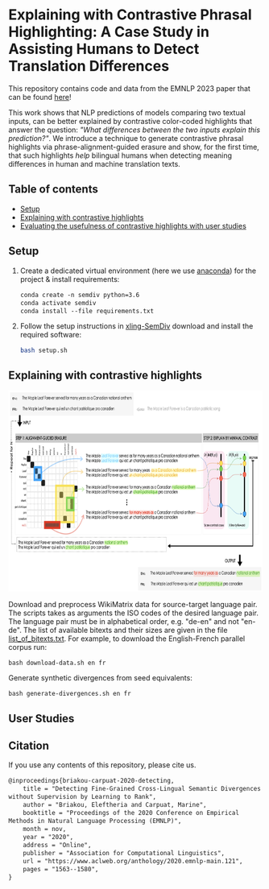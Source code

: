 # Explaining with Contrastive Phrasal Highlighting: A Case Study in Assisting Humans to Detect Translation Differences

This repository contains code and data from the EMNLP 2023 paper that can be found [here]()!

This work shows that NLP predictions of models comparing two textual inputs, can be better explained by contrastive color-coded highlights that answer the question: *"What differences between the two inputs explain this prediction?"*. 
We introduce a technique to generate contrastive phrasal highlights via phrase-alignment-guided erasure and show, for the first time, that such highlights *help* bilingual humans when detecting meaning differences in human and machine translation texts.


## Table of contents

- [Setup](#setup)
- [Explaining with contrastive highlights](#explaining-with-contrastive-phrasal-highlighting-a-case-study-in-assisting-humans-to-detect-translation-differences)
- [Evaluating the usefulness of contrastive highlights with user studies](#user-studies)

## Setup

1. Create a dedicated virtual environment (here we use [anaconda](https://anaconda.org)) for the project & install requirements:

    ```
    conda create -n semdiv python=3.6
    conda activate semdiv
    conda install --file requirements.txt
    ```

2. Follow the setup instructions in [xling-SemDiv](https://github.com/Elbria/xling-SemDiv) download and install the required software: 

    ```bash
    bash setup.sh
    ```

## Explaining with contrastive highlights

<p align="center">
    <img  src="static/exsemdiv_teaser_2.png" width="1000" height="400" />
</p>

Download and preprocess WikiMatrix data for source-target language pair.
The scripts takes as arguments the ISO codes of the desired language pair.
The language pair must be in alphabetical order, e.g. "de-en" and not "en-de". 
The list of available bitexts and their sizes are given in the file [list_of_bitexts.txt](https://github.com/facebookresearch/LASER/blob/master/tasks/WikiMatrix/list_of_bitexts.txt). 
For example, to download the English-French parallel corpus run:

    
    bash download-data.sh en fr 
    

Generate synthetic divergences from seed equivalents:

    bash generate-divergences.sh en fr 
    


## User Studies



## Citation

If you use any contents of this repository, please cite us.

```
@inproceedings{briakou-carpuat-2020-detecting,
    title = "Detecting Fine-Grained Cross-Lingual Semantic Divergences without Supervision by Learning to Rank",
    author = "Briakou, Eleftheria and Carpuat, Marine",
    booktitle = "Proceedings of the 2020 Conference on Empirical Methods in Natural Language Processing (EMNLP)",
    month = nov,
    year = "2020",
    address = "Online",
    publisher = "Association for Computational Linguistics",
    url = "https://www.aclweb.org/anthology/2020.emnlp-main.121",
    pages = "1563--1580",
}
```
